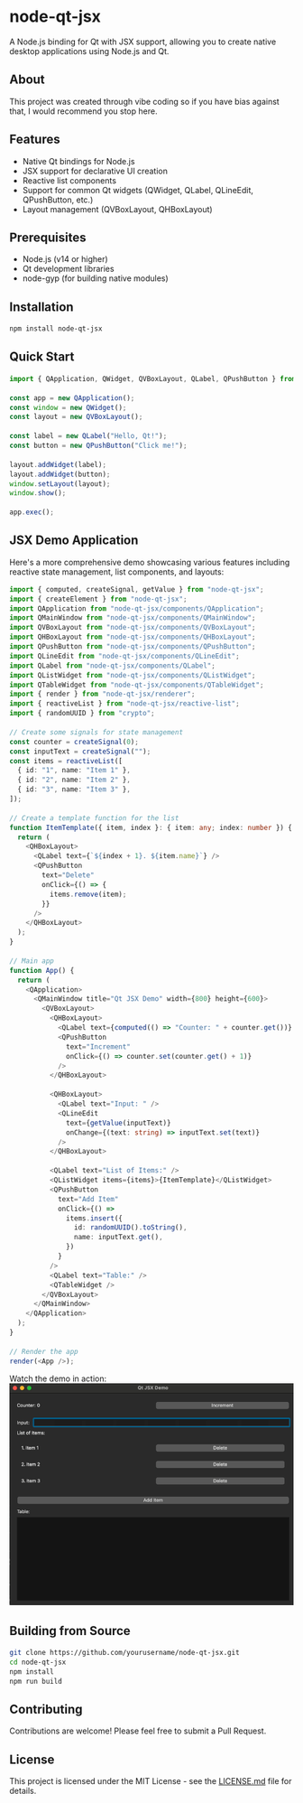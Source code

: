 # node-qt-jsx

A Node.js binding for Qt with JSX support, allowing you to create native desktop applications using Node.js and Qt.

## About

This project was created through vibe coding so if you have bias against that, I would recommend you stop here.

## Features

- Native Qt bindings for Node.js
- JSX support for declarative UI creation
- Reactive list components
- Support for common Qt widgets (QWidget, QLabel, QLineEdit, QPushButton, etc.)
- Layout management (QVBoxLayout, QHBoxLayout)

## Prerequisites

- Node.js (v14 or higher)
- Qt development libraries
- node-gyp (for building native modules)

## Installation

```bash
npm install node-qt-jsx
```

## Quick Start

```typescript
import { QApplication, QWidget, QVBoxLayout, QLabel, QPushButton } from 'node-qt-jsx';

const app = new QApplication();
const window = new QWidget();
const layout = new QVBoxLayout();

const label = new QLabel("Hello, Qt!");
const button = new QPushButton("Click me!");

layout.addWidget(label);
layout.addWidget(button);
window.setLayout(layout);
window.show();

app.exec();
```

## JSX Demo Application

Here's a more comprehensive demo showcasing various features including reactive state management, list components, and layouts:

```typescript
import { computed, createSignal, getValue } from "node-qt-jsx";
import { createElement } from "node-qt-jsx";
import QApplication from "node-qt-jsx/components/QApplication";
import QMainWindow from "node-qt-jsx/components/QMainWindow";
import QVBoxLayout from "node-qt-jsx/components/QVBoxLayout";
import QHBoxLayout from "node-qt-jsx/components/QHBoxLayout";
import QPushButton from "node-qt-jsx/components/QPushButton";
import QLineEdit from "node-qt-jsx/components/QLineEdit";
import QLabel from "node-qt-jsx/components/QLabel";
import QListWidget from "node-qt-jsx/components/QListWidget";
import QTableWidget from "node-qt-jsx/components/QTableWidget";
import { render } from "node-qt-jsx/renderer";
import { reactiveList } from "node-qt-jsx/reactive-list";
import { randomUUID } from "crypto";

// Create some signals for state management
const counter = createSignal(0);
const inputText = createSignal("");
const items = reactiveList([
  { id: "1", name: "Item 1" },
  { id: "2", name: "Item 2" },
  { id: "3", name: "Item 3" },
]);

// Create a template function for the list
function ItemTemplate({ item, index }: { item: any; index: number }) {
  return (
    <QHBoxLayout>
      <QLabel text={`${index + 1}. ${item.name}`} />
      <QPushButton
        text="Delete"
        onClick={() => {
          items.remove(item);
        }}
      />
    </QHBoxLayout>
  );
}

// Main app
function App() {
  return (
    <QApplication>
      <QMainWindow title="Qt JSX Demo" width={800} height={600}>
        <QVBoxLayout>
          <QHBoxLayout>
            <QLabel text={computed(() => "Counter: " + counter.get())} />
            <QPushButton
              text="Increment"
              onClick={() => counter.set(counter.get() + 1)}
            />
          </QHBoxLayout>

          <QHBoxLayout>
            <QLabel text="Input: " />
            <QLineEdit
              text={getValue(inputText)}
              onChange={(text: string) => inputText.set(text)}
            />
          </QHBoxLayout>

          <QLabel text="List of Items:" />
          <QListWidget items={items}>{ItemTemplate}</QListWidget>
          <QPushButton
            text="Add Item"
            onClick={() =>
              items.insert({
                id: randomUUID().toString(),
                name: inputText.get(),
              })
            }
          />
          <QLabel text="Table:" />
          <QTableWidget />
        </QVBoxLayout>
      </QMainWindow>
    </QApplication>
  );
}

// Render the app
render(<App />);
```

Watch the demo in action:
![Demo Application](demo/demo.gif)

## Building from Source

```bash
git clone https://github.com/yourusername/node-qt-jsx.git
cd node-qt-jsx
npm install
npm run build
```

## Contributing

Contributions are welcome! Please feel free to submit a Pull Request.

## License

This project is licensed under the MIT License - see the [LICENSE.md](LICENSE.md) file for details. 